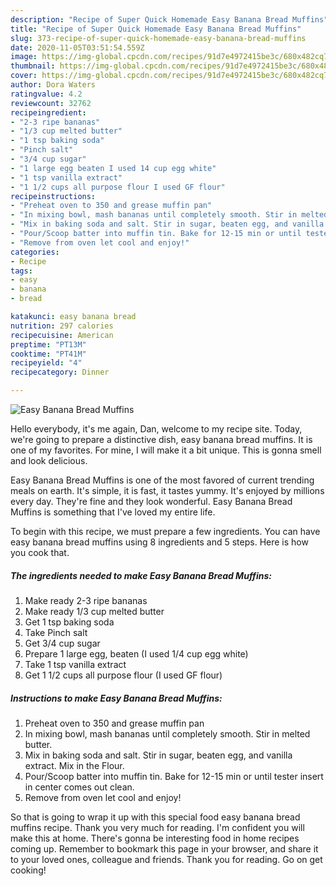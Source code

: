 ```yaml
---
description: "Recipe of Super Quick Homemade Easy Banana Bread Muffins"
title: "Recipe of Super Quick Homemade Easy Banana Bread Muffins"
slug: 373-recipe-of-super-quick-homemade-easy-banana-bread-muffins
date: 2020-11-05T03:51:54.559Z
image: https://img-global.cpcdn.com/recipes/91d7e4972415be3c/680x482cq70/easy-banana-bread-muffins-recipe-main-photo.jpg
thumbnail: https://img-global.cpcdn.com/recipes/91d7e4972415be3c/680x482cq70/easy-banana-bread-muffins-recipe-main-photo.jpg
cover: https://img-global.cpcdn.com/recipes/91d7e4972415be3c/680x482cq70/easy-banana-bread-muffins-recipe-main-photo.jpg
author: Dora Waters
ratingvalue: 4.2
reviewcount: 32762
recipeingredient:
- "2-3 ripe bananas"
- "1/3 cup melted butter"
- "1 tsp baking soda"
- "Pinch salt"
- "3/4 cup sugar"
- "1 large egg beaten I used 14 cup egg white"
- "1 tsp vanilla extract"
- "1 1/2 cups all purpose flour I used GF flour"
recipeinstructions:
- "Preheat oven to 350 and grease muffin pan"
- "In mixing bowl, mash bananas until completely smooth. Stir in melted butter."
- "Mix in baking soda and salt. Stir in sugar, beaten egg, and vanilla extract. Mix in the Flour."
- "Pour/Scoop batter into muffin tin. Bake for 12-15 min or until tester insert in center comes out clean."
- "Remove from oven let cool and enjoy!"
categories:
- Recipe
tags:
- easy
- banana
- bread

katakunci: easy banana bread 
nutrition: 297 calories
recipecuisine: American
preptime: "PT13M"
cooktime: "PT41M"
recipeyield: "4"
recipecategory: Dinner

---
```



![Easy Banana Bread Muffins](https://img-global.cpcdn.com/recipes/91d7e4972415be3c/680x482cq70/easy-banana-bread-muffins-recipe-main-photo.jpg)

Hello everybody, it's me again, Dan, welcome to my recipe site. Today, we're going to prepare a distinctive dish, easy banana bread muffins. It is one of my favorites. For mine, I will make it a bit unique. This is gonna smell and look delicious.



Easy Banana Bread Muffins is one of the most favored of current trending meals on earth. It's simple, it is fast, it tastes yummy. It's enjoyed by millions every day. They're fine and they look wonderful. Easy Banana Bread Muffins is something that I've loved my entire life.


To begin with this recipe, we must prepare a few ingredients. You can have easy banana bread muffins using 8 ingredients and 5 steps. Here is how you cook that.

<!--inarticleads1-->

##### The ingredients needed to make Easy Banana Bread Muffins:

1. Make ready 2-3 ripe bananas
1. Make ready 1/3 cup melted butter
1. Get 1 tsp baking soda
1. Take Pinch salt
1. Get 3/4 cup sugar
1. Prepare 1 large egg, beaten (I used 1/4 cup egg white)
1. Take 1 tsp vanilla extract
1. Get 1 1/2 cups all purpose flour (I used GF flour)




<!--inarticleads2-->

##### Instructions to make Easy Banana Bread Muffins:

1. Preheat oven to 350 and grease muffin pan
1. In mixing bowl, mash bananas until completely smooth. Stir in melted butter.
1. Mix in baking soda and salt. Stir in sugar, beaten egg, and vanilla extract. Mix in the Flour.
1. Pour/Scoop batter into muffin tin. Bake for 12-15 min or until tester insert in center comes out clean.
1. Remove from oven let cool and enjoy!




So that is going to wrap it up with this special food easy banana bread muffins recipe. Thank you very much for reading. I'm confident you will make this at home. There's gonna be interesting food in home recipes coming up. Remember to bookmark this page in your browser, and share it to your loved ones, colleague and friends. Thank you for reading. Go on get cooking!
